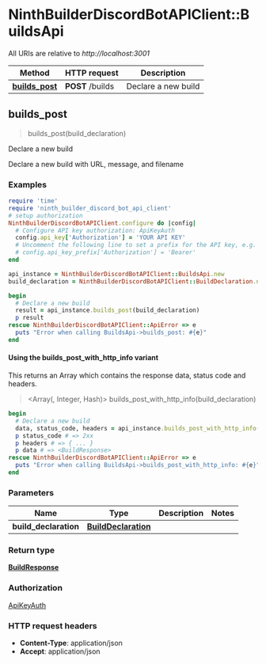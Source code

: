 # NinthBuilderDiscordBotAPIClient::BuildsApi

All URIs are relative to *http://localhost:3001*

| Method | HTTP request | Description |
| ------ | ------------ | ----------- |
| [**builds_post**](BuildsApi.md#builds_post) | **POST** /builds | Declare a new build |


## builds_post

> <BuildResponse> builds_post(build_declaration)

Declare a new build

Declare a new build with URL, message, and filename

### Examples

```ruby
require 'time'
require 'ninth_builder_discord_bot_api_client'
# setup authorization
NinthBuilderDiscordBotAPIClient.configure do |config|
  # Configure API key authorization: ApiKeyAuth
  config.api_key['Authorization'] = 'YOUR API KEY'
  # Uncomment the following line to set a prefix for the API key, e.g. 'Bearer' (defaults to nil)
  # config.api_key_prefix['Authorization'] = 'Bearer'
end

api_instance = NinthBuilderDiscordBotAPIClient::BuildsApi.new
build_declaration = NinthBuilderDiscordBotAPIClient::BuildDeclaration.new({url: 'https://example.com/builds/my-build.zip', message: 'New feature implementation', filename: 'my-build-v1.0.0.zip'}) # BuildDeclaration | 

begin
  # Declare a new build
  result = api_instance.builds_post(build_declaration)
  p result
rescue NinthBuilderDiscordBotAPIClient::ApiError => e
  puts "Error when calling BuildsApi->builds_post: #{e}"
end
```

#### Using the builds_post_with_http_info variant

This returns an Array which contains the response data, status code and headers.

> <Array(<BuildResponse>, Integer, Hash)> builds_post_with_http_info(build_declaration)

```ruby
begin
  # Declare a new build
  data, status_code, headers = api_instance.builds_post_with_http_info(build_declaration)
  p status_code # => 2xx
  p headers # => { ... }
  p data # => <BuildResponse>
rescue NinthBuilderDiscordBotAPIClient::ApiError => e
  puts "Error when calling BuildsApi->builds_post_with_http_info: #{e}"
end
```

### Parameters

| Name | Type | Description | Notes |
| ---- | ---- | ----------- | ----- |
| **build_declaration** | [**BuildDeclaration**](BuildDeclaration.md) |  |  |

### Return type

[**BuildResponse**](BuildResponse.md)

### Authorization

[ApiKeyAuth](../README.md#ApiKeyAuth)

### HTTP request headers

- **Content-Type**: application/json
- **Accept**: application/json

